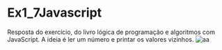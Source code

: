 # Ex1_7Javascript

Resposta do exercício, do livro lógica de programação e algoritmos com JavaScript. A ideia é ler um número e printar os valores vizinhos.
![aa](https://user-images.githubusercontent.com/64026100/171701693-cb401095-a1c9-4f82-9db6-c10d73f11cc7.png)
